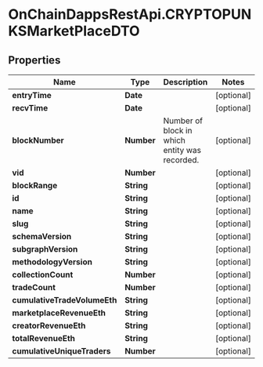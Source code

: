 # OnChainDappsRestApi.CRYPTOPUNKSMarketPlaceDTO

## Properties

Name | Type | Description | Notes
------------ | ------------- | ------------- | -------------
**entryTime** | **Date** |  | [optional] 
**recvTime** | **Date** |  | [optional] 
**blockNumber** | **Number** | Number of block in which entity was recorded. | [optional] 
**vid** | **Number** |  | [optional] 
**blockRange** | **String** |  | [optional] 
**id** | **String** |  | [optional] 
**name** | **String** |  | [optional] 
**slug** | **String** |  | [optional] 
**schemaVersion** | **String** |  | [optional] 
**subgraphVersion** | **String** |  | [optional] 
**methodologyVersion** | **String** |  | [optional] 
**collectionCount** | **Number** |  | [optional] 
**tradeCount** | **Number** |  | [optional] 
**cumulativeTradeVolumeEth** | **String** |  | [optional] 
**marketplaceRevenueEth** | **String** |  | [optional] 
**creatorRevenueEth** | **String** |  | [optional] 
**totalRevenueEth** | **String** |  | [optional] 
**cumulativeUniqueTraders** | **Number** |  | [optional] 


